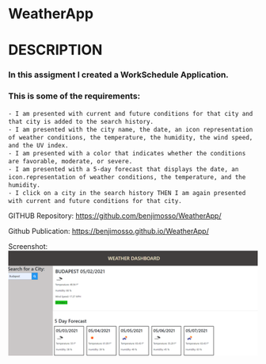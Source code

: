 # WeatherApp
# DESCRIPTION
### In this assigment I created a WorkSchedule Application. 
### This is some of the requirements:
    - I am presented with current and future conditions for that city and that city is added to the search history.
    - I am presented with the city name, the date, an icon representation of weather conditions, the temperature, the humidity, the wind speed, and the UV index.
    - I am presented with a color that indicates whether the conditions are favorable, moderate, or severe.
    - I am presented with a 5-day forecast that displays the date, an icon.representation of weather conditions, the temperature, and the humidity.
    - I click on a city in the search history THEN I am again presented with current and future conditions for that city.

GITHUB Repository:
https://github.com/benjimosso/WeatherApp/

Github Publication:
https://benjimosso.github.io/WeatherApp/

Screenshot:
![Screenshot](https://github.com/benjimosso/WeatherApp/blob/main/assets/Screenshot.PNG)